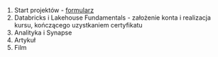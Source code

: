 1. Start projektów - [formularz](https://docs.google.com/spreadsheets/d/1Erpkmo0jT4HYUwZz8HtBh7stCd6jzXRTYJmG2JYiDI4/edit#gid=1486658236)
2. Databricks i Lakehouse Fundamentals - założenie konta i realizacja kursu, kończącego uzystkaniem certyfikatu
3. Analityka i Synapse
4. Artykuł 
5. Film

